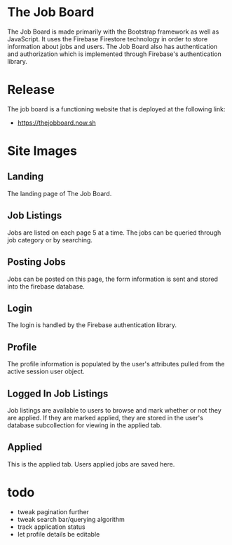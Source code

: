 # The Job Board
The Job Board is made primarily with the Bootstrap framework as well as JavaScript.  It uses the Firebase Firestore technology in order to store information about jobs and users.  The Job Board also has authentication and authorization which is implemented through Firebase's authentication library.

# Release
The job board is a functioning website that is deployed at the following link:

- https://thejobboard.now.sh

# Site Images

## Landing

The landing page of The Job Board.

## Job Listings

Jobs are listed on each page 5 at a time.  The jobs can be queried through job category or by searching.

## Posting Jobs

Jobs can be posted on this page, the form information is sent and stored into the firebase database.

## Login

The login is handled by the Firebase authentication library.

## Profile

The profile information is populated by the user's attributes pulled from the active session user object.

## Logged In Job Listings

Job listings are available to users to browse and mark whether or not they are applied.  If they are marked applied, they are stored in the user's database subcollection for viewing in the applied tab.

## Applied

This is the applied tab.  Users applied jobs are saved here.

# todo
- tweak pagination further
- tweak search bar/querying algorithm
- track application status
- let profile details be editable
